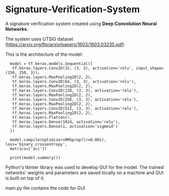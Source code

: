 # Signature-Verification-System
A signature verification system created using <b>Deep Convolution Neural Networks.</b>

The system uses UTSIG dataset (https://arxiv.org/ftp/arxiv/papers/1603/1603.03235.pdf)

This is the architecture of the model:

      model = tf.keras.models.Sequential([
       tf.keras.layers.Conv2D(32, (3, 3), activation='relu', input_shape=(150, 150, 3)),
       tf.keras.layers.MaxPooling2D(2, 2),
       tf.keras.layers.Conv2D(64, (3, 3), activation='relu'),
       tf.keras.layers.MaxPooling2D(2, 2),
       tf.keras.layers.Conv2D(128, (3, 3), activation='relu'),
       tf.keras.layers.MaxPooling2D(2, 2),
       tf.keras.layers.Conv2D(256, (3, 3), activation='relu'),
       tf.keras.layers.MaxPooling2D(2, 2),
       tf.keras.layers.Conv2D(512, (3, 3), activation='relu'),
       tf.keras.layers.MaxPooling2D(2, 2),
       tf.keras.layers.Flatten(),
       tf.keras.layers.Dense(1024, activation='relu'),
       tf.keras.layers.Dense(1, activation='sigmoid')
      ])

      model.compile(optimizer=RMSprop(lr=0.001), loss='binary_crossentropy',
      metrics=['acc'])

      print(model.summary()) 
      
      
Python's tkinter library was used to develop GUI for the model. The trained networks' weights and parameters are saved locally on a machine and GUI is built on top of it. 

main.py file contains the code for GUI


